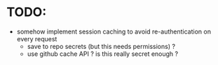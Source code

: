# TODO:

- somehow implement session caching to avoid re-authentication on every request
  - save to repo secrets (but this needs permissions) ?
  - use github cache API ? is this really secret enough ?
